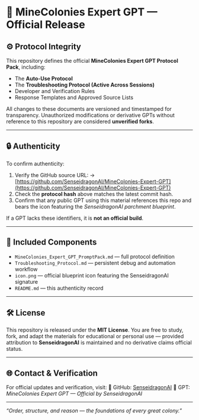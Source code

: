 # 🏰 MineColonies Expert GPT — Official Release
## ⚙️ Protocol Integrity


This repository defines the official **MineColonies Expert GPT Protocol Pack**, including:
- The **Auto-Use Protocol**
- The **Troubleshooting Protocol (Active Across Sessions)**
- Developer and Verification Rules
- Response Templates and Approved Source Lists


All changes to these documents are versioned and timestamped for transparency.
Unauthorized modifications or derivative GPTs without reference to this repository are considered **unverified forks**.


---


## 🔒 Authenticity


To confirm authenticity:
1. Verify the GitHub source URL:
→ [https://github.com/SenseidragonAI/MineColonies-Expert-GPT](https://github.com/SenseidragonAI/MineColonies-Expert-GPT)
2. Check the **protocol hash** above matches the latest commit hash.
3. Confirm that any public GPT using this material references this repo and bears the icon featuring the *SenseidragonAI parchment blueprint*.


If a GPT lacks these identifiers, it is **not an official build**.


---


## 🧩 Included Components
- `MineColonies_Expert_GPT_PromptPack.md` — full protocol definition
- `Troubleshooting_Protocol.md` — persistent debug and automation workflow
- `icon.png` — official blueprint icon featuring the SenseidragonAI signature
- `README.md` — this authenticity record


---


## 🛠️ License
This repository is released under the **MIT License**.
You are free to study, fork, and adapt the materials for educational or personal use — provided attribution to **SenseidragonAI** is maintained and no derivative claims official status.


---


## 🌐 Contact & Verification
For official updates and verification, visit:
📜 GitHub: [SenseidragonAI](https://github.com/SenseidragonAI)
🏰 GPT: *MineColonies Expert GPT — Official by SenseidragonAI*


---


*“Order, structure, and reason — the foundations of every great colony.”*